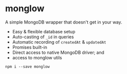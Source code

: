 # monglow

A simple MongoDB wrapper that doesn't get in your way.

- Easy & flexible database setup
- Auto-casting of `_id` in queries
- Automatic recording of `createdAt` & `updatedAt`
- Promises built-in
- Direct access to native MongoDB driver; and
- access to monglow utils

```
npm i --save monglow
```
